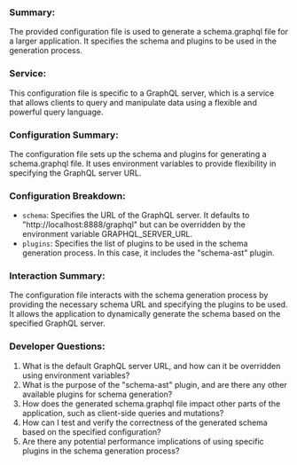 ### Summary:
The provided configuration file is used to generate a schema.graphql file for a larger application. It specifies the schema and plugins to be used in the generation process.

### Service:
This configuration file is specific to a GraphQL server, which is a service that allows clients to query and manipulate data using a flexible and powerful query language.

### Configuration Summary:
The configuration file sets up the schema and plugins for generating a schema.graphql file. It uses environment variables to provide flexibility in specifying the GraphQL server URL.

### Configuration Breakdown:
- `schema`: Specifies the URL of the GraphQL server. It defaults to "http://localhost:8888/graphql" but can be overridden by the environment variable GRAPHQL_SERVER_URL.
- `plugins`: Specifies the list of plugins to be used in the schema generation process. In this case, it includes the "schema-ast" plugin.

### Interaction Summary:
The configuration file interacts with the schema generation process by providing the necessary schema URL and specifying the plugins to be used. It allows the application to dynamically generate the schema based on the specified GraphQL server.

### Developer Questions:
1. What is the default GraphQL server URL, and how can it be overridden using environment variables?
2. What is the purpose of the "schema-ast" plugin, and are there any other available plugins for schema generation?
3. How does the generated schema.graphql file impact other parts of the application, such as client-side queries and mutations?
4. How can I test and verify the correctness of the generated schema based on the specified configuration?
5. Are there any potential performance implications of using specific plugins in the schema generation process?